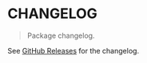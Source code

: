 # CHANGELOG

> Package changelog.

See [GitHub Releases](https://github.com/stdlib-js/random-iter-exponential/releases) for the changelog.